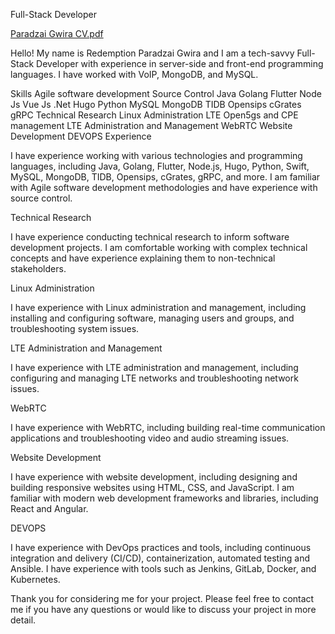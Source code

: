 Full-Stack Developer

[Paradzai Gwira CV.pdf](https://github.com/user-attachments/files/17084067/Paradzai.Gwira.CV.pdf)


Hello! My name is Redemption Paradzai Gwira and I am a tech-savvy Full-Stack Developer with experience in server-side and front-end programming languages. I have worked with VoIP, MongoDB, and MySQL.

Skills
Agile software development
Source Control
Java
Golang
Flutter
Node Js
Vue Js
.Net
Hugo
Python
MySQL
MongoDB
TIDB
Opensips
cGrates
gRPC
Technical Research
Linux Administration
LTE Open5gs and CPE management
LTE Administration and Management
WebRTC
Website Development
DEVOPS
Experience

I have experience working with various technologies and programming languages, including Java, Golang, Flutter, Node.js, Hugo, Python, Swift, MySQL, MongoDB, TIDB, Opensips, cGrates, gRPC, and more. I am familiar with Agile software development methodologies and have experience with source control.

Technical Research

I have experience conducting technical research to inform software development projects. I am comfortable working with complex technical concepts and have experience explaining them to non-technical stakeholders.

Linux Administration

I have experience with Linux administration and management, including installing and configuring software, managing users and groups, and troubleshooting system issues.

LTE Administration and Management

I have experience with LTE administration and management, including configuring and managing LTE networks and troubleshooting network issues.

WebRTC

I have experience with WebRTC, including building real-time communication applications and troubleshooting video and audio streaming issues.

Website Development

I have experience with website development, including designing and building responsive websites using HTML, CSS, and JavaScript. I am familiar with modern web development frameworks and libraries, including React and Angular.

DEVOPS

I have experience with DevOps practices and tools, including continuous integration and delivery (CI/CD), containerization, automated testing and Ansible. I have experience with tools such as Jenkins, GitLab, Docker, and Kubernetes.

Thank you for considering me for your project. Please feel free to contact me if you have any questions or would like to discuss your project in more detail.
